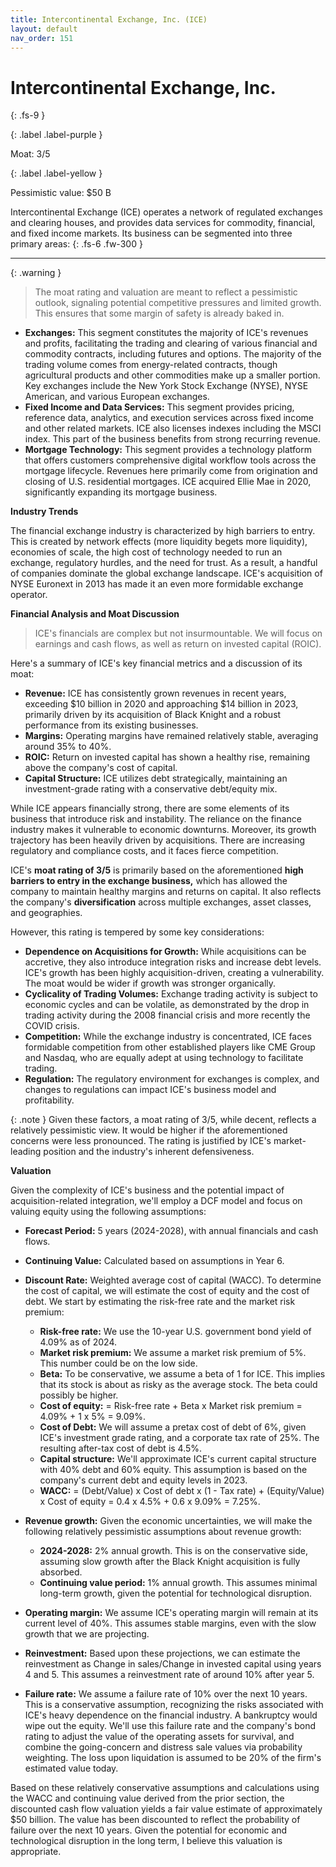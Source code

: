 ```yaml
---
title: Intercontinental Exchange, Inc. (ICE)
layout: default
nav_order: 151
---
```


# Intercontinental Exchange, Inc.
{: .fs-9 }

{: .label .label-purple }

Moat: 3/5

{: .label .label-yellow }

Pessimistic value: $50 B

Intercontinental Exchange (ICE) operates a network of regulated exchanges and clearing houses, and provides data services for commodity, financial, and fixed income markets. Its business can be segmented into three primary areas:
{: .fs-6 .fw-300 }

---

{: .warning } 
>The moat rating and valuation are meant to reflect a pessimistic outlook, signaling potential competitive pressures and limited growth. This ensures that some margin of safety is already baked in.
* **Exchanges:** This segment constitutes the majority of ICE's revenues and profits, facilitating the trading and clearing of various financial and commodity contracts, including futures and options. The majority of the trading volume comes from energy-related contracts, though agricultural products and other commodities make up a smaller portion. Key exchanges include the New York Stock Exchange (NYSE), NYSE American, and various European exchanges.
* **Fixed Income and Data Services:** This segment provides pricing, reference data, analytics, and execution services across fixed income and other related markets.  ICE also licenses indexes including the MSCI index. This part of the business benefits from strong recurring revenue.
* **Mortgage Technology:** This segment provides a technology platform that offers customers comprehensive digital workflow tools across the mortgage lifecycle. Revenues here primarily come from origination and closing of U.S. residential mortgages. ICE acquired Ellie Mae in 2020, significantly expanding its mortgage business. 

**Industry Trends**

The financial exchange industry is characterized by high barriers to entry. This is created by network effects (more liquidity begets more liquidity), economies of scale, the high cost of technology needed to run an exchange, regulatory hurdles, and the need for trust. As a result, a handful of companies dominate the global exchange landscape. ICE's acquisition of NYSE Euronext in 2013 has made it an even more formidable exchange operator.

**Financial Analysis and Moat Discussion**

> ICE's financials are complex but not insurmountable. We will focus on earnings and cash flows, as well as return on invested capital (ROIC).

Here's a summary of ICE's key financial metrics and a discussion of its moat:

* **Revenue:** ICE has consistently grown revenues in recent years, exceeding $10 billion in 2020 and approaching $14 billion in 2023, primarily driven by its acquisition of Black Knight and a robust performance from its existing businesses.
* **Margins:** Operating margins have remained relatively stable, averaging around 35% to 40%.
* **ROIC:** Return on invested capital has shown a healthy rise, remaining above the company's cost of capital.
* **Capital Structure:** ICE utilizes debt strategically, maintaining an investment-grade rating with a conservative debt/equity mix.

<callout type="warning">
While ICE appears financially strong, there are some elements of its business that introduce risk and instability.</callout> The reliance on the finance industry makes it vulnerable to economic downturns. Moreover, its growth trajectory has been heavily driven by acquisitions. There are increasing regulatory and compliance costs, and it faces fierce competition.

ICE's **moat rating of 3/5** is primarily based on the aforementioned **high barriers to entry in the exchange business,** which has allowed the company to maintain healthy margins and returns on capital. It also reflects the company's **diversification** across multiple exchanges, asset classes, and geographies.

However, this rating is tempered by some key considerations:

* **Dependence on Acquisitions for Growth:** While acquisitions can be accretive, they also introduce integration risks and increase debt levels.  ICE's growth has been highly acquisition-driven, creating a vulnerability. The moat would be wider if growth was stronger organically.
* **Cyclicality of Trading Volumes:** Exchange trading activity is subject to economic cycles and can be volatile, as demonstrated by the drop in trading activity during the 2008 financial crisis and more recently the COVID crisis.
* **Competition:** While the exchange industry is concentrated, ICE faces formidable competition from other established players like CME Group and Nasdaq, who are equally adept at using technology to facilitate trading.
* **Regulation:** The regulatory environment for exchanges is complex, and changes to regulations can impact ICE's business model and profitability.

{: .note }
Given these factors, a moat rating of 3/5, while decent, reflects a relatively pessimistic view. It would be higher if the aforementioned concerns were less pronounced. The rating is justified by ICE's market-leading position and the industry's inherent defensiveness.

**Valuation**

Given the complexity of ICE's business and the potential impact of acquisition-related integration, we'll employ a DCF model and focus on valuing equity using the following assumptions:

* **Forecast Period:** 5 years (2024-2028), with annual financials and cash flows.
* **Continuing Value:** Calculated based on assumptions in Year 6.
* **Discount Rate:**  Weighted average cost of capital (WACC). To determine the cost of capital, we will estimate the cost of equity and the cost of debt. We start by estimating the risk-free rate and the market risk premium:
    * **Risk-free rate:** We use the 10-year U.S. government bond yield of 4.09% as of 2024.
    * **Market risk premium:** We assume a market risk premium of 5%. This number could be on the low side.
    * **Beta:** To be conservative, we assume a beta of 1 for ICE. This implies that its stock is about as risky as the average stock. The beta could possibly be higher.
    * **Cost of equity:** = Risk-free rate + Beta x Market risk premium = 4.09% + 1 x 5% = 9.09%.
    * **Cost of Debt:** We will assume a pretax cost of debt of 6%, given ICE's investment grade rating, and a corporate tax rate of 25%. The resulting after-tax cost of debt is 4.5%.
    * **Capital structure:** We'll approximate ICE's current capital structure with 40% debt and 60% equity. This assumption is based on the company's current debt and equity levels in 2023.
    * **WACC:** = (Debt/Value) x Cost of debt x (1 - Tax rate) + (Equity/Value) x Cost of equity = 0.4 x 4.5% + 0.6 x 9.09% = 7.25%.

* **Revenue growth:** Given the economic uncertainties, we will make the following relatively pessimistic assumptions about revenue growth:
    * **2024-2028:** 2% annual growth. This is on the conservative side, assuming slow growth after the Black Knight acquisition is fully absorbed.
    * **Continuing value period:** 1% annual growth. This assumes minimal long-term growth, given the potential for technological disruption.

* **Operating margin:** We assume ICE's operating margin will remain at its current level of 40%. This assumes stable margins, even with the slow growth that we are projecting.

* **Reinvestment:** Based upon these projections, we can estimate the reinvestment as Change in sales/Change in invested capital using years 4 and 5. This assumes a reinvestment rate of around 10% after year 5.

* **Failure rate:** We assume a failure rate of 10% over the next 10 years. This is a conservative assumption, recognizing the risks associated with ICE's heavy dependence on the financial industry. A bankruptcy would wipe out the equity. We'll use this failure rate and the company's bond rating to adjust the value of the operating assets for survival, and combine the going-concern and distress sale values via probability weighting. The loss upon liquidation is assumed to be 20% of the firm's estimated value today.

<callout type="important">
Based on these relatively conservative assumptions and calculations using the WACC and continuing value derived from the prior section, the discounted cash flow valuation yields a fair value estimate of approximately $50 billion. The value has been discounted to reflect the probability of failure over the next 10 years.  Given the potential for economic and technological disruption in the long term, I believe this valuation is appropriate.</callout>

